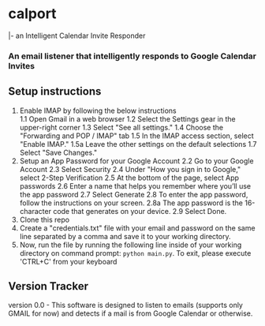 # calport 
|- an Intelligent Calendar Invite Responder

### An email listener that intelligently responds to Google Calendar Invites

## Setup instructions
1. Enable IMAP by following the below instructions\
   1.1 Open Gmail in a web browser
   1.2 Select the Settings gear in the upper-right corner
   1.3 Select "See all settings."
   1.4 Choose the "Forwarding and POP / IMAP" tab
   1.5 In the IMAP access section, select "Enable IMAP."
      1.5a Leave the other settings on the default selections
   1.7 Select "Save Changes."
2. Setup an App Password for your Google Account
   2.2 Go to your Google Account
   2.3 Select Security
   2.4 Under "How you sign in to Google," select 2-Step Verification
   2.5 At the bottom of the page, select App passwords
   2.6 Enter a name that helps you remember where you’ll use the app password
   2.7 Select Generate
   2.8 To enter the app password, follow the instructions on your screen.
      2.8a The app password is the 16-character code that generates on your device.
   2.9 Select Done.
4. Clone this repo
5. Create a "credentials.txt" file with your email and password on the same line separated by a comma and save it to your working directory.
6. Now, run the file by running the following line inside of your working directory on command prompt: ```python main.py```. To exit, please execute 'CTRL+C' from your keyboard

## Version Tracker
version 0.0 - This software is designed to listen to emails (supports only GMAIL for now) and detects if a mail is from Google Calendar or otherwise.
